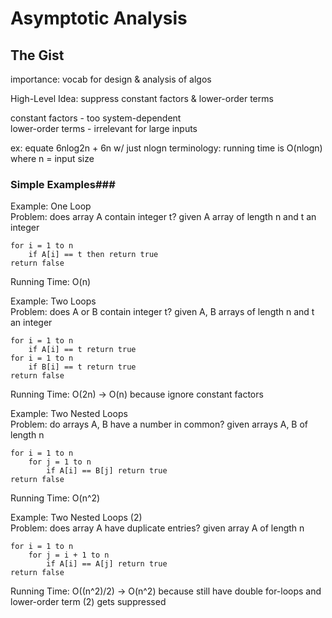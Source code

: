 # Asymptotic Analysis

## The Gist

importance: vocab for design & analysis of algos

High-Level Idea: suppress constant factors & lower-order terms

constant factors - too system-dependent  
lower-order terms - irrelevant for large inputs

ex: equate 6nlog2n + 6n w/ just nlogn
terminology: running time is O(nlogn) where n = input size

### Simple Examples###

Example: One Loop  
Problem: does array A contain integer t?
given A array of length n and t an integer

```
for i = 1 to n
    if A[i] == t then return true
return false
```

Running Time: O(n)

Example: Two Loops  
Problem: does A or B contain integer t? given A, B arrays of length n and t an integer

```
for i = 1 to n
    if A[i] == t return true
for i = 1 to n
    if B[i] == t return true
return false
```

Running Time: O(2n) -> O(n) because ignore constant factors

Example: Two Nested Loops  
Problem: do arrays A, B have a number in common? given arrays A, B of length n

```
for i = 1 to n
    for j = 1 to n
        if A[i] == B[j] return true
return false
```

Running Time: O(n^2)

Example: Two Nested Loops (2)  
Problem: does array A have duplicate entries? given array A of length n

```
for i = 1 to n
    for j = i + 1 to n
        if A[i] == A[j] return true
return false
```

Running Time: O((n^2)/2) -> O(n^2) because still have double for-loops and lower-order term (2) gets suppressed

